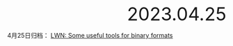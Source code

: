 <div style="text-align:right; font-size:3em;">2023.04.25</div>

4月25日归档：
[LWN: Some useful tools for binary formats](https://lwn.net/Articles/924133/)
